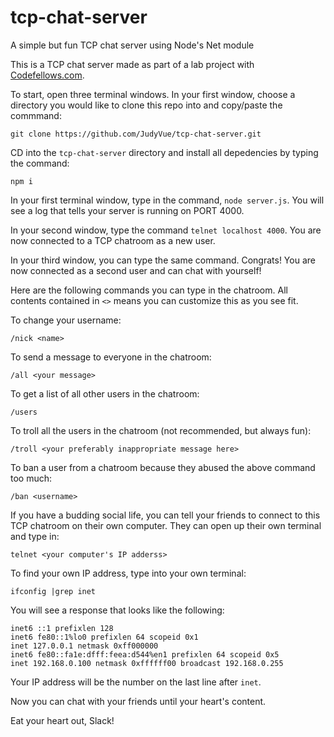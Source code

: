 # tcp-chat-server
A simple but fun TCP chat server using Node's Net module 

This is a TCP chat server made as part of a lab project with [Codefellows.com](https://www.codefellows.org/).

To start, open three terminal windows. In your first window, choose a directory you would like to clone this repo into and copy/paste the commmand:

```
git clone https://github.com/JudyVue/tcp-chat-server.git

```

CD into the ``tcp-chat-server`` directory and install all depedencies by typing the command:

```
npm i
```

In your first terminal window, type in the command, ``node server.js``. You will see a log that tells your server is running on PORT 4000. 

In your second window, type the command ``telnet localhost 4000``. You are now connected to a TCP chatroom as a new user. 

In your third window, you can type the same command. Congrats! You are now connected as a second user and can chat with yourself!


Here are the following commands you can type in the chatroom. All contents contained in ``<>`` means you can customize this as you see fit. 

To change your username:
```
/nick <name>
```

To send a message to everyone in the chatroom:
```
/all <your message>
```

To get a list of all other users in the chatroom:
```
/users
```

To troll all the users in the chatroom (not recommended, but always fun):
```
/troll <your preferably inappropriate message here>
```

To ban a user from a chatroom because they abused the above command too much:
```
/ban <username>
```

If you have a budding social life, you can tell your friends to connect to this TCP chatroom on their own computer. They can open up their own terminal and type in:

```
telnet <your computer's IP adderss>
```
To find your own IP address, type into your own terminal:
```
ifconfig |grep inet
```

You will see a response that looks like the following:
```
inet6 ::1 prefixlen 128
inet6 fe80::1%lo0 prefixlen 64 scopeid 0x1
inet 127.0.0.1 netmask 0xff000000
inet6 fe80::fa1e:dfff:feea:d544%en1 prefixlen 64 scopeid 0x5
inet 192.168.0.100 netmask 0xffffff00 broadcast 192.168.0.255
```

Your IP address will be the number on the last line after ``inet``. 

Now you can chat with your friends until your heart's content.

Eat your heart out, Slack!
